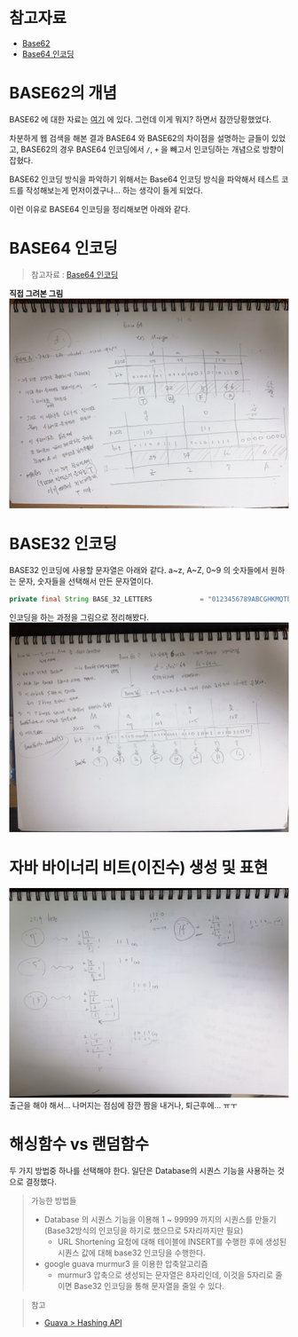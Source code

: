 # 참고자료
- [Base62](https://en.wikipedia.org/wiki/Base62)
- [Base64 인코딩](https://ko.wikipedia.org/wiki/%EB%B2%A0%EC%9D%B4%EC%8A%A464)


# BASE62의 개념
BASE62 에 대한 자료는 [여기](https://en.wikipedia.org/wiki/Base62) 에 있다. 그런데 이게 뭐지? 하면서 잠깐당황했었다.  
  
차분하게 웹 검색을 해본 결과 BASE64 와 BASE62의 차이점을 설명하는 글들이 있었고, BASE62의 경우 BASE64 인코딩에서 `/`, `+` 을 빼고서 인코딩하는 개념으로 방향이 잡혔다.  
  
BASE62 인코딩 방식을 파악하기 위해서는 Base64 인코딩 방식을 파악해서 테스트 코드를 작성해보는게 먼저이겠구나... 하는 생각이 들게 되었다.  
  
이런 이유로 BASE64 인코딩을 정리해보면 아래와 같다.

# BASE64 인코딩 
> 참고자료 : [Base64 인코딩](https://ko.wikipedia.org/wiki/%EB%B2%A0%EC%9D%B4%EC%8A%A464)

**직접 그려본 그림**   
![이미지](./img/BASE64_2021_0308.png)


# BASE32 인코딩
BASE32 인코딩에 사용할 문자열은 아래와 같다. a~z, A~Z, 0~9 의 숫자들에서 원하는 문자, 숫자들을 선택해서 만든 문자열이다.
```java
private final String BASE_32_LETTERS 			= "0123456789ABCGHKMQTbceklmnopqxyz";
```

인코딩을 하는 과정을 그림으로 정리해봤다.
![이미지](./img/BASE32_2021_0309.png)
  

# 자바 바이너리 비트(이진수) 생성 및 표현
![이미지](./img/BIT_PRESENTATION_1.png)
출근을 해야 해서... 나머지는 점심에 잠깐 짬을 내거나, 퇴근후에... ㅠㅜ


# 해싱함수 vs 랜덤함수 
두 가지 방법중 하나를 선택해야 한다. 일단은 Database의 시퀀스 기능을 사용하는 것으로 결정했다.
> 가능한 방법들
> - Database 의 시퀀스 기능을 이용해 1 ~ 99999 까지의 시퀀스를 만들기 (Base32방식의 인코딩을 하기로 했으므로 5자리까지만 필요)
>   - URL Shortening 요청에 대해 테이블에 INSERT를 수행한 후에 생성된 시퀀스 값에 대해 base32 인코딩을 수행한다.
> - google guava murmur3 을 이용한 압축알고리즘
>   - murmur3 압축으로 생성되는 문자열은 8자리인데, 이것을 5자리로 줄이면 Base32 인코딩을 통해 문자열을 줄일 수 있다.
  
  
> 참고
> - [Guava > Hashing API](https://guava.dev/releases/19.0/api/docs/com/google/common/hash/Hashing.html)
